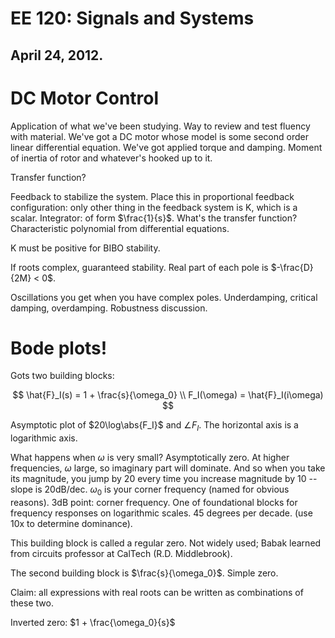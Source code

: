 EE 120: Signals and Systems
===========================
April 24, 2012.
---------------
DC Motor Control
================

Application of what we've been studying. Way to review and test fluency
with material. We've got a DC motor whose model is some second order linear
differential equation. We've got applied torque and damping. Moment of
inertia of rotor and whatever's hooked up to it.

Transfer function?

Feedback to stabilize the system. Place this in proportional feedback
configuration: only other thing in the feedback system is K, which is a
scalar. Integrator: of form $\frac{1}{s}$. What's the transfer function?
Characteristic polynomial from differential equations.

K must be positive for BIBO stability.

If roots complex, guaranteed stability. Real part of each pole is
$-\frac{D}{2M} < 0$.

Oscillations you get when you have complex poles. Underdamping, critical
damping, overdamping. Robustness discussion.

Bode plots!
===========

Gots two building blocks:

$$
\hat{F}_I(s) = 1 + \frac{s}{\omega_0}
\\ F_I(\omega) = \hat{F}_I(i\omega)
$$

Asymptotic plot of $20\log\abs{F_I}$ and $\angle F_I$. The horizontal axis
is a logarithmic axis.

What happens when $\omega$ is very small? Asymptotically zero. At higher
frequencies, $\omega$ large, so imaginary part will dominate. And so when
you take its magnitude, you jump by 20 every time you increase magnitude by
10 -- slope is 20dB/dec. $\omega_0$ is your corner frequency (named for
obvious reasons). 3dB point: corner frequency. One of foundational blocks
for frequency responses on logarithmic scales. 45 degrees per decade. (use
10x to determine dominance).

This building block is called a regular zero. Not widely used; Babak
learned from circuits professor at CalTech (R.D. Middlebrook).

The second building block is $\frac{s}{\omega_0}$. Simple zero.

Claim: all expressions with real roots can be written as combinations of
these two.

Inverted zero: $1 + \frac{\omega_0}{s}$
